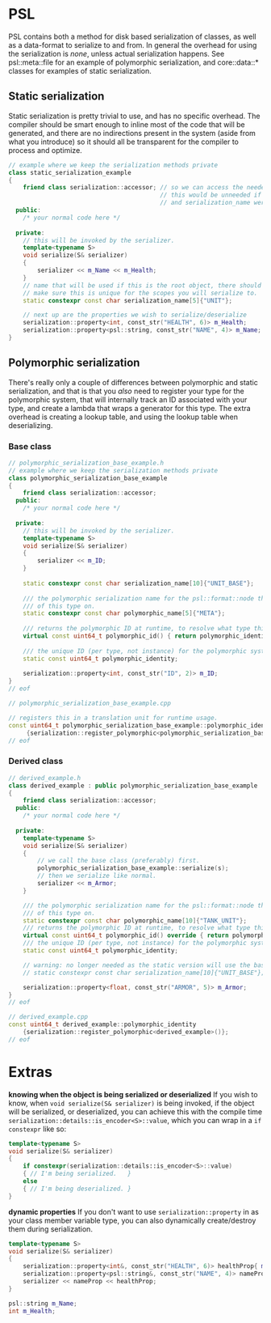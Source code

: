 # PSL
PSL contains both a method for disk based serialization of classes, as well as a data-format to serialize to and from.
In general the overhead for using the serialization is *none*, unless actual serialization happens. See psl::meta::file for an example of polymorphic serialization, and core::data::* classes for examples of static serialization.

## Static serialization
Static serialization is pretty trivial to use, and has no specific overhead. The compiler should be smart enough to inline most of the code that will be generated, and there are no indirections present in the system (aside from what you introduce) so it should all be transparent for the compiler to process and optimize.
```cpp
// example where we keep the serialization methods private
class static_serialization_example
{
    friend class serialization::accessor; // so we can access the needed information
                                          // this would be unneeded if void serialize() 
                                          // and serialization_name were public.
  public:
    /* your normal code here */
    
  private:
    // this will be invoked by the serializer.
    template<typename S>
    void serialize(S& serializer)
    {
        serializer << m_Name << m_Health;
    }
    // name that will be used if this is the root object, there should be no clashes
    // make sure this is unique for the scopes you will serialize to.
    static constexpr const char serialization_name[5]{"UNIT"};

    // next up are the properties we wish to serialize/deserialize
    serialization::property<int, const_str("HEALTH", 6)> m_Health;
    serialization::property<psl::string, const_str("NAME", 4)> m_Name;
}
```

## Polymorphic serialization
There's really only a couple of differences between polymorphic and static serialization, and that is that you *also* need to register your type for the polymorphic system, that will internally track an ID associated with your type, and create a lambda that wraps a generator for this type.
The extra overhead is creating a lookup table, and using the lookup table when deserializing.
### Base class
```cpp
// polymorphic_serialization_base_example.h
// example where we keep the serialization methods private
class polymorphic_serialization_base_example
{
    friend class serialization::accessor;
  public:
    /* your normal code here */
    
  private:
    // this will be invoked by the serializer.
    template<typename S>
    void serialize(S& serializer)
    {
        serializer << m_ID;
    }
    
    static constexpr const char serialization_name[10]{"UNIT_BASE"};
    
    /// the polymorphic serialization name for the psl::format::node that will be used to calculate the CRC64 ID
    /// of this type on.
    static constexpr const char polymorphic_name[5]{"META"};
    
    /// returns the polymorphic ID at runtime, to resolve what type this is.
    virtual const uint64_t polymorphic_id() { return polymorphic_identity; }
    
    /// the unique ID (per type, not instance) for the polymorphic system.
    static const uint64_t polymorphic_identity;
    
    serialization::property<int, const_str("ID", 2)> m_ID;
}
// eof

// polymorphic_serialization_base_example.cpp

// registers this in a translation unit for runtime usage.
const uint64_t polymorphic_serialization_base_example::polymorphic_identity
     {serialization::register_polymorphic<polymorphic_serialization_base_example>()};
// eof
```
### Derived class
```cpp
// derived_example.h
class derived_example : public polymorphic_serialization_base_example
{
    friend class serialization::accessor;
  public:
    /* your normal code here */
    
  private:
    template<typename S>
    void serialize(S& serializer)
    {
        // we call the base class (preferably) first.
        polymorphic_serialization_base_example::serialize(s);
        // then we serialize like normal.
        serializer << m_Armor;
    }

    /// the polymorphic serialization name for the psl::format::node that will be used to calculate the CRC64 ID
    /// of this type on.
    static constexpr const char polymorphic_name[10]{"TANK_UNIT"};
    /// returns the polymorphic ID at runtime, to resolve what type this is.
    virtual const uint64_t polymorphic_id() override { return polymorphic_identity; }
    /// the unique ID (per type, not instance) for the polymorphic system.
    static const uint64_t polymorphic_identity;

    // warning: no longer needed as the static version will use the base class!
    // static constexpr const char serialization_name[10]{"UNIT_BASE"};

    serialization::property<float, const_str("ARMOR", 5)> m_Armor;
}
// eof

// derived_example.cpp
const uint64_t derived_example::polymorphic_identity
    {serialization::register_polymorphic<derived_example>()};
// eof
```

# Extras
**knowing when the object is being serialized or deserialized**
If you wish to know, when `void serialize(S& serializer)` is being invoked, if the object will be serialized, or deserialized, you can achieve this with the compile time `serialization::details::is_encoder<S>::value`, which you can wrap in a `if constexpr` like so:
```cpp
template<typename S>
void serialize(S& serializer)
{
    if constexpr(serialization::details::is_encoder<S>::value)
    { // I'm being serialized.   }
    else
    { // I'm being deserialized. }
}
```

**dynamic properties**
If you don't want to use `serialization::property` in as your class member variable type, you can also dynamically create/destroy them during serialization.
```cpp
template<typename S>
void serialize(S& serializer)
{    
    serialization::property<int&, const_str("HEALTH", 6)> healthProp{ m_Health };
    serialization::property<psl::string&, const_str("NAME", 4)> nameProp{ m_Name };
    serializer << nameProp << healthProp;
}

psl::string m_Name;
int m_Health;
```
